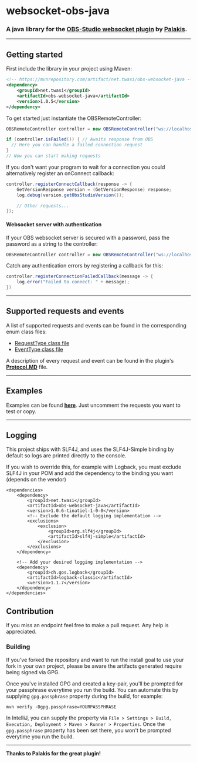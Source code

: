 
# websocket-obs-java
### A java library for the [**OBS-Studio websocket plugin**](https://github.com/Palakis/obs-websocket) by [**Palakis**](https://github.com/Palakis).
---
## Getting started

First include the library in your project using Maven:

```xml
<!-- https://mvnrepository.com/artifact/net.twasi/obs-websocket-java -->
<dependency>
    <groupId>net.twasi</groupId>
    <artifactId>obs-websocket-java</artifactId>
    <version>1.0.5</version>
</dependency>
```

To get started just instantiate the OBSRemoteController:

```java
OBSRemoteController controller = new OBSRemoteController("ws://localhost:4444", false);

if (controller.isFailed()) { // Awaits response from OBS
  // Here you can handle a failed connection request
}
// Now you can start making requests
```

If you don't want your program to wait for a connection you could alternatively register an onConnect callback:

```java
controller.registerConnectCallback(response -> {
	GetVersionResponse version = (GetVersionResponse) response;
	log.debug(version.getObsStudioVersion());

	// Other requests...
});
```

#### Websocket server with authentication

If your OBS websocket server is secured with a password, pass the password as a string to the controller:
```java
OBSRemoteController controller = new OBSRemoteController("ws://localhost:4444", false, "myPassword");
```

Catch any authentication errors by registering a callback for this:
```java
controller.registerConnectionFailedCallback(message -> {
    log.error("Failed to connect: " + message);
})
```

---
## Supported requests and events 

A list of supported requests and events can be found in the corresponding enum class files:
- [RequestType class file](src/main/java/net/twasi/obsremotejava/requests/RequestType.java)
- [EventType class file](src/main/java/net/twasi/obsremotejava/events/EventType.java)

A description of every request and event can be found in the plugin's [**Protocol.MD**](https://github.com/Palakis/obs-websocket/blob/4.x-current/docs/generated/protocol.md) file.

---
## Examples

Examples can be found [**here**](src/test/java/net/twasi/obsremotejava/test/OBSRemoteControllerTest.java). Just uncomment the requests you want to test or copy.

---

## Logging
This project ships with SLF4J, and uses the SLF4J-Simple binding by default so logs are printed directly to the console. 

If you wish to override this, for example with Logback, you must exclude SLF4J in your POM and add the dependency to the
binding you want (depends on the vendor)
```
<dependencies>
    <dependency>
        <groupId>net.twasi</groupId>
        <artifactId>obs-websocket-java</artifactId>
        <version>1.0.6-tinatiel-1-0-0</version>
        <!-- Exclude the default logging implementation -->
        <exclusions>
            <exclusion>
                <groupId>org.slf4j</groupId>
                <artifactId>slf4j-simple</artifactId>
            </exclusion>
        </exclusions>
    </dependency>
    
    <!-- Add your desired logging implementation -->
    <dependency>
        <groupId>ch.qos.logback</groupId>
        <artifactId>logback-classic</artifactId>
        <version>1.1.7</version>
    </dependency>
</dependencies>
```

## Contribution

If you miss an endpoint feel free to make a pull request. Any help is appreciated.

### Building

If you've forked the repository and want to run the install goal to use your fork in your own project, please be aware
the artifacts generated require being signed via GPG. 

Once you've installed GPG and created a key-pair, you'll be prompted for your passphrase everytime you run the build. 
You can automate this by supplying `gpg.passphrase` property during the build, for example:

```
mvn verify -Dgpg.passphrase=YOURPASSPHRASE
```
   
In IntelliJ, you can supply the property via `File > Settings > Build, Execution, Deployment > Maven > Runner > Properties`.
Once the `gpg.passphrase` property has been set there, you won't be prompted everytime you run the build.

---
**Thanks to Palakis for the great plugin!**
